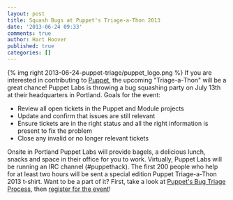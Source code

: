```yaml
---
layout: post
title: Squash Bugs at Puppet's Triage-a-Thon 2013
date: '2013-06-24 09:33'
comments: true
author: Hart Hoover
published: true
categories: []
---
```

{% img right 2013-06-24-puppet-triage/puppet_logo.png %}
If you are interested in contributing to [Puppet][1], the upcoming "Triage-a-Thon" will be a great chance! Puppet Labs is throwing a bug squashing party on July 13th at their headquarters in Portland. Goals for the event:

<!-- more -->

* Review all open tickets in the Puppet and Module projects
* Update and confirm that issues are still relevant
* Ensure tickets are in the right status and all the right information is present to fix the problem
* Close any invalid or no longer relevant tickets

Onsite in Portland Puppet Labs will provide bagels, a delicious lunch, snacks and space in their office for you to work. Virtually, Puppet Labs will be running an IRC channel (#puppethack). The first 200 people who help for at least two hours will be sent a special edition Puppet Triage-a-Thon 2013 t-shirt. Want to be a part of it? First, take a look at [Puppet's Bug Triage Process][2], then [register for the event][3]!

[1]: http://puppetlabs.com/
[2]: http://docs.puppetlabs.com/community/puppet_projects_redmine_workflow.html
[3]: http://triagepuppet2013.eventbrite.com/